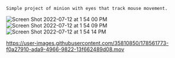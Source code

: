 ```
Simple project of minion with eyes that track mouse movement.
```


![Screen Shot 2022-07-12 at 1 54 00 PM](https://user-images.githubusercontent.com/35810850/178561811-eeb1fe76-8ac9-4d2e-9fe2-d8690db78ea2.png)
![Screen Shot 2022-07-12 at 1 54 09 PM](https://user-images.githubusercontent.com/35810850/178561815-56805efa-5a18-44de-943b-b9dab05df1e6.png)
![Screen Shot 2022-07-12 at 1 54 14 PM](https://user-images.githubusercontent.com/35810850/178561817-c77a7260-d07d-43a5-8eed-e88b233c79a7.png)

https://user-images.githubusercontent.com/35810850/178561773-f0a27910-ada9-4966-9822-13f662489d08.mov

